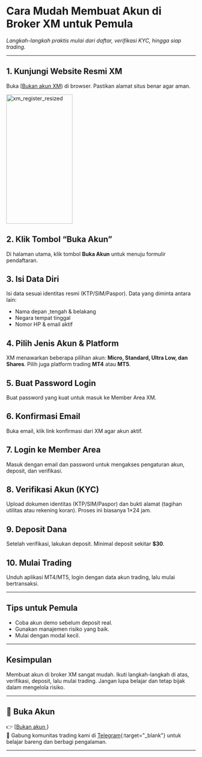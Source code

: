 # Cara Mudah Membuat Akun di Broker XM untuk Pemula

*Langkah-langkah praktis mulai dari daftar, verifikasi KYC, hingga siap trading.*

---

## 1. Kunjungi Website Resmi XM
Buka [<a href="https://clicks.pipaffiliates.com/c?c=928231&amp;l=id&amp;p=1">Bukan akun XM</a>) di browser. Pastikan alamat situs benar agar aman.

<img width="176" height="344" alt="xm_register_resized" src="https://github.com/user-attachments/assets/08d93a1c-9245-428d-a29c-8ee4d2a0adcf" />

## 2. Klik Tombol “Buka Akun”
Di halaman utama, klik tombol **Buka Akun** untuk menuju formulir pendaftaran.

## 3. Isi Data Diri
Isi data sesuai identitas resmi (KTP/SIM/Paspor). Data yang diminta antara lain:
- Nama depan ,tengah & belakang
- Negara tempat tinggal
- Nomor HP & email aktif

## 4. Pilih Jenis Akun & Platform
XM menawarkan beberapa pilihan akun: **Micro, Standard, Ultra Low, dan Shares**. Pilih juga platform trading **MT4** atau **MT5**.

## 5. Buat Password Login
Buat password yang kuat untuk masuk ke Member Area XM.

## 6. Konfirmasi Email
Buka email, klik link konfirmasi dari XM agar akun aktif.

## 7. Login ke Member Area
Masuk dengan email dan password untuk mengakses pengaturan akun, deposit, dan verifikasi.

## 8. Verifikasi Akun (KYC)
Upload dokumen identitas (KTP/SIM/Paspor) dan bukti alamat (tagihan utilitas atau rekening koran). Proses ini biasanya 1×24 jam.

## 9. Deposit Dana
Setelah verifikasi, lakukan deposit. Minimal deposit sekitar **$30**.

## 10. Mulai Trading
Unduh aplikasi MT4/MT5, login dengan data akun trading, lalu mulai bertransaksi.

---

## Tips untuk Pemula
- Coba akun demo sebelum deposit real.
- Gunakan manajemen risiko yang baik.
- Mulai dengan modal kecil.

---

## Kesimpulan
Membuat akun di broker XM sangat mudah. Ikuti langkah-langkah di atas, verifikasi, deposit, lalu mulai trading. Jangan lupa belajar dan tetap bijak dalam mengelola risiko.

---

## 🎯 Buka Akun
👉 [<a href="https://clicks.pipaffiliates.com/c?c=928231&amp;l=id&amp;p=1">Bukan akun </a>}  
💬 Gabung komunitas trading kami di [Telegram](https://t.me/yourchannel){:target="_blank"} untuk belajar bareng dan berbagi pengalaman.

---
